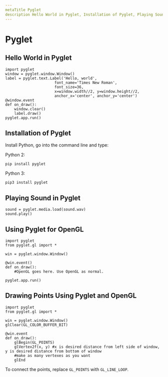 ```yaml
---
metaTitle Pyglet
description Hello World in Pyglet, Installation of Pyglet, Playing Sound in Pyglet, Using Pyglet for OpenGL, Drawing Points Using Pyglet and OpenGL
---
```


# Pyglet




## Hello World in Pyglet


```
import pyglet
window = pyglet.window.Window()
label = pyglet.text.Label('Hello, world',
                      font_name='Times New Roman',
                      font_size=36,
                      x=window.width//2, y=window.height//2,
                      anchor_x='center', anchor_y='center')
@window.event
def on_draw():
    window.clear()
    label.draw()
pyglet.app.run()

```



## Installation of Pyglet


Install Python, go into the command line and type:

Python 2:

```
pip install pyglet

```

Python 3:

```
pip3 install pyglet

```



## Playing Sound in Pyglet


```
sound = pyglet.media.load(sound.wav)
sound.play()

```



## Using Pyglet for OpenGL


```
import pyglet
from pyglet.gl import *

win = pyglet.window.Window()

@win.event()
def on_draw():
    #OpenGL goes here. Use OpenGL as normal.

pyglet.app.run()

```



## Drawing Points Using Pyglet and OpenGL


```
import pyglet
from pyglet.gl import *

win = pyglet.window.Window()
glClear(GL_COLOR_BUFFER_BIT)

@win.event
def on_draw():
    glBegin(GL_POINTS)
    glVertex2f(x, y) #x is desired distance from left side of window, y is desired distance from bottom of window
    #make as many vertexes as you want
    glEnd

```

To connect the points, replace `GL_POINTS` with `GL_LINE_LOOP`.

